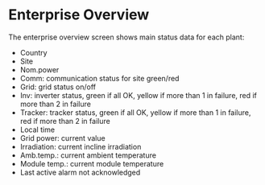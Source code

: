 # Enterprise Overview

The enterprise overview screen shows main status data for each plant:

* Country
* Site
* Nom.power
* Comm: communication status for site green/red
* Grid: grid status on/off
* Inv: inverter status, green if all OK, yellow if more than 1 in failure, red if more than 2 in failure 
* Tracker: tracker status, green if all OK, yellow if more than 1 in failure, red if more than 2 in failure 
* Local time 
* Grid power: current value
* Irradiation: current incline irradiation
* Amb.temp.: current ambient temperature
* Module temp.: current module temperature
* Last active alarm not acknowledged
